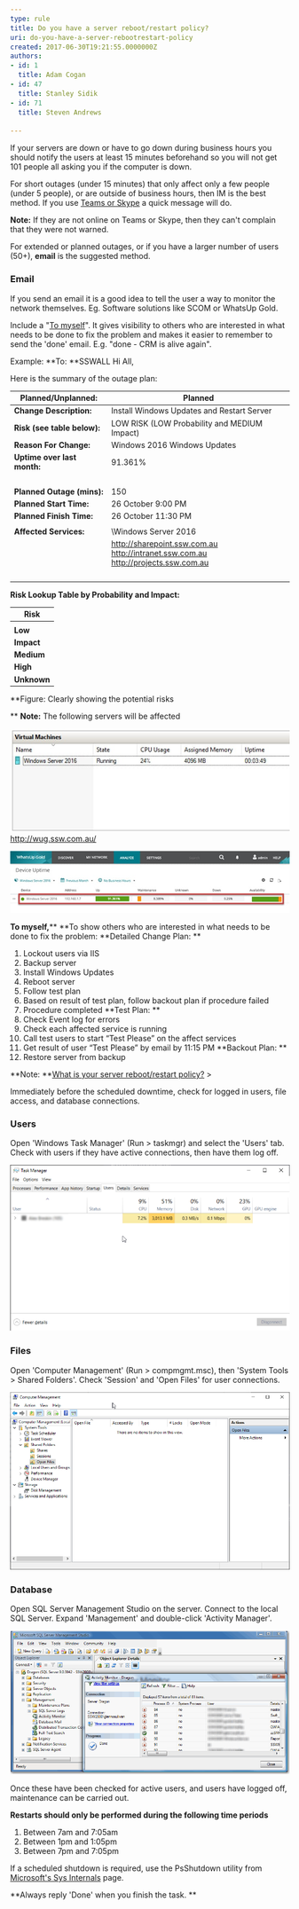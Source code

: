 ```yaml
---
type: rule
title: Do you have a server reboot/restart policy?
uri: do-you-have-a-server-rebootrestart-policy
created: 2017-06-30T19:21:55.0000000Z
authors:
- id: 1
  title: Adam Cogan
- id: 47
  title: Stanley Sidik
- id: 71
  title: Steven Andrews

---
```


If your servers are down or have to go down during business hours you should notify the users at least 15 minutes beforehand so you will not get 101 people all asking you if the computer is down.

For short outages (under 15 minutes) that only affect only a few people (under 5 people), or are outside of business hours, then IM is the best method. If you use     [Teams or Skype](/_layouts/15/FIXUPREDIRECT.ASPX?WebId=3dfc0e07-e23a-4cbb-aac2-e778b71166a2&TermSetId=07da3ddf-0924-4cd2-a6d4-a4809ae20160&TermId=3a474efa-ca72-4320-af36-b0e6af355684) a quick message will do.

**Note:** If they are not online on Teams or Skype, then they can't complain that they were not warned.

For extended or planned outages, or if you have a larger number of users (50+),     **email** is the suggested method.
 
### Email

If you send an email it is a good idea to tell the user a way to monitor the network themselves. Eg. Software solutions like SCOM or WhatsUp Gold.

Include a "[To myself](/_layouts/15/FIXUPREDIRECT.ASPX?WebId=3dfc0e07-e23a-4cbb-aac2-e778b71166a2&TermSetId=07da3ddf-0924-4cd2-a6d4-a4809ae20160&TermId=5c16d531-007d-49ef-8acc-b26596e13e84)". It gives visibility to others who are interested in what needs to be done to fix the problem and makes
it easier to remember to send the 'done' email. E.g. "done - CRM is alive again".

Example:
**To: **SSWALL
Hi All, <br>      

Here is the summary of the outage plan:



| **Planned/Unplanned:** | Planned |
| --- | --- |
| **Change Description:** | Install Windows Updates and Restart Server<br> |
| **Risk (see table below):** | LOW RISK (LOW Probability and MEDIUM Impact) |
| **Reason For Change:** | Windows 2016 Windows Updates<br> |
| **Uptime over last month:** | 91.361% |
|  | <br> |
| **Planned Outage (mins):** | 150 |
| **Planned Start Time:** | 26 October 9:00 PM |
| **Planned Finish Time:** | 26 October 11:30 PM<br> |
|  |  |
| **Affected Services:** | \\Windows Server 2016<br> |
|  | http://sharepoint.ssw.com.au<br>http://intranet.ssw.com.au<br>http://projects.ssw.com.au |
|  | <br> |


**Risk Lookup Table by Probability and Impact:**


| **Risk** |
| --- |
|  | **Probability** |
| **Low** | **Medium** | **High** | **Unknown** |
| **Impact** | **Low** | Low risk | Low Risk | Low Risk | Medium Risk |
| **Medium** | Low Risk | Medium Risk | Medium Risk | High Risk |
| **High** | Medium Risk | High Risk | High Risk | High Risk |
| **Unknown** | Medium Risk <br>                  <br> | High Risk | High Risk | High Risk |

**Figure: Clearly showing the potential risks

**
**Note:** The following servers will be affected

![](rule-outage-1.jpg)
http://wug.ssw.com.au/


![](rule-outage-2.jpg)

**To myself,****
**To show others who are interested in what needs to be done to fix the problem:
**Detailed Change Plan:	**
1)	Lockout users via IIS
2)	Backup server
3) Install Windows Updates 
4) Reboot server
5) Follow test plan
6) Based on result of test plan, follow backout plan if procedure failed
7) Procedure completed
**Test Plan:	**
1)	Check Event log for errors
2)	Check each affected service is running
3)	Call test users to start “Test Please” on the affect services 
4)	Get result of user “Test Please” by email by 11:15 PM
**Backout Plan:	**
1)	Restore server from backup

**Note:	**[What is your server reboot/restart policy?](/_layouts/15/FIXUPREDIRECT.ASPX?WebId=3dfc0e07-e23a-4cbb-aac2-e778b71166a2&TermSetId=07da3ddf-0924-4cd2-a6d4-a4809ae20160&TermId=e3a456b4-3513-4dbe-a958-0176c1dfa85d) >


Immediately before the scheduled downtime, check for logged in users, file access, and database connections.

### Users

Open 'Windows Task Manager' (Run > taskmgr) and select the 'Users' tab. Check with users if they have active connections, then have them log off.

![ Connected users can be viewed in Task Manager](rule-outage-3.png)

### Files

Open 'Computer Management' (Run > compmgmt.msc), then 'System Tools > Shared Folders'. Check 'Session' and 'Open Files' for user connections.

![ Computer Management 'Open Files' View](rule-outage-4.png)

### Database

Open SQL Server Management Studio on the server. Connect to the local SQL Server. Expand 'Management' and double-click 'Activity Manager'.

![ SQL Management Studio 'Active Connections' View](rule-outage-5.gif)

Once these have been checked for active users, and users have logged off, maintenance can be carried out.

**Restarts should only be performed during the following time periods**

1. Between 7am and 7:05am
2. Between 1pm and 1:05pm
3. Between 7pm and 7:05pm <br>


If a scheduled shutdown is required, use the PsShutdown utility from [Microsoft's Sys Internals](https://www.ssw.com.au/ssw/Redirect/Microsoft/Technet.htm) page.

**Always reply 'Done' when you finish the task. **
